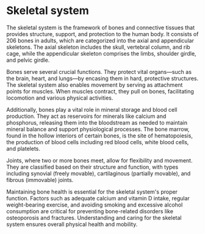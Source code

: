 <!--
source: gpt-4o: skeletal system (as paragraphs) (less than 220 words)
sups: human-body-systems
tags: systems
-->

# Skeletal system

The skeletal system is the framework of bones and connective tissues that provides structure, support, and protection to the human body. It consists of 206 bones in adults, which are categorized into the axial and appendicular skeletons. The axial skeleton includes the skull, vertebral column, and rib cage, while the appendicular skeleton comprises the limbs, shoulder girdle, and pelvic girdle.

Bones serve several crucial functions. They protect vital organs—such as the brain, heart, and lungs—by encasing them in hard, protective structures. The skeletal system also enables movement by serving as attachment points for muscles. When muscles contract, they pull on bones, facilitating locomotion and various physical activities.

Additionally, bones play a vital role in mineral storage and blood cell production. They act as reservoirs for minerals like calcium and phosphorus, releasing them into the bloodstream as needed to maintain mineral balance and support physiological processes. The bone marrow, found in the hollow interiors of certain bones, is the site of hematopoiesis, the production of blood cells including red blood cells, white blood cells, and platelets.

Joints, where two or more bones meet, allow for flexibility and movement. They are classified based on their structure and function, with types including synovial (freely movable), cartilaginous (partially movable), and fibrous (immovable) joints.

Maintaining bone health is essential for the skeletal system's proper function. Factors such as adequate calcium and vitamin D intake, regular weight-bearing exercise, and avoiding smoking and excessive alcohol consumption are critical for preventing bone-related disorders like osteoporosis and fractures. Understanding and caring for the skeletal system ensures overall physical health and mobility.